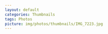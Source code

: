 ```yaml
---
layout: default
categories: Thumbnails
tags: Photos
picture: img/photos/thumbnails/IMG_7223.jpg
---
```

